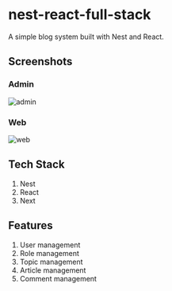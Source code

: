 # nest-react-full-stack

A simple blog system built with Nest and React.

## Screenshots

### Admin

![admin](./screenshots/admin.jpg)

### Web

![web](./screenshots/web.jpg)

## Tech Stack

1. Nest
2. React
3. Next

## Features

1. User management
2. Role management
3. Topic management
4. Article management
5. Comment management
